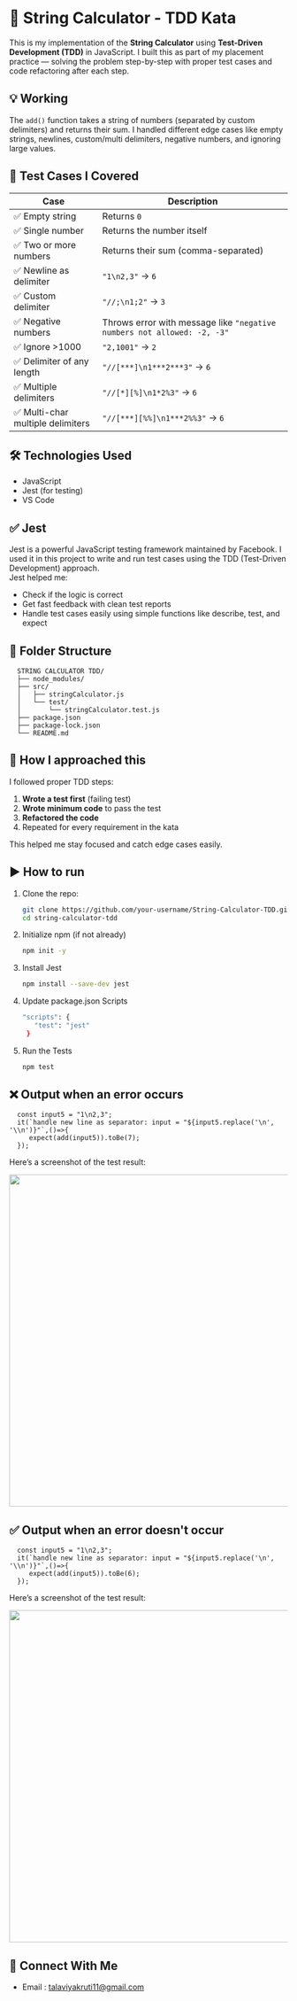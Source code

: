 # 📐 String Calculator - TDD Kata

This is my implementation of the **String Calculator** using **Test-Driven Development (TDD)** in JavaScript. I built this as part of my placement practice — solving the problem step-by-step with proper test cases and code refactoring after each step.


## 💡 Working

The `add()` function takes a string of numbers (separated by custom delimiters) and returns their sum. I handled different edge cases like empty strings, newlines, custom/multi delimiters, negative numbers, and ignoring large values.


## 🧪 Test Cases I Covered

| Case | Description |
|------|-------------|
| ✅ Empty string | Returns `0` |
| ✅ Single number | Returns the number itself |
| ✅ Two or more numbers | Returns their sum (comma-separated) |
| ✅ Newline as delimiter | `"1\n2,3"` → `6` |
| ✅ Custom delimiter | `"//;\n1;2"` → `3` |
| ✅ Negative numbers | Throws error with message like `"negative numbers not allowed: -2, -3"` |
| ✅ Ignore >1000 | `"2,1001"` → `2` |
| ✅ Delimiter of any length | `"//[***]\n1***2***3"` → `6` |
| ✅ Multiple delimiters | `"//[*][%]\n1*2%3"` → `6` |
| ✅ Multi-char multiple delimiters | `"//[***][%%]\n1***2%%3"` → `6` |


## 🛠 Technologies Used

- JavaScript
- Jest (for testing)
- VS Code
## ✅ Jest
Jest is a powerful JavaScript testing framework maintained by Facebook. I used it in this project to write and run test cases using the TDD (Test-Driven Development) approach.
</br>
Jest helped me:
- Check if the logic is correct
- Get fast feedback with clean test reports
- Handle test cases easily using simple functions like describe, test, and expect

## 📂 Folder Structure

      
      STRING CALCULATOR TDD/
      ├── node_modules/
      ├── src/
      │   ├── stringCalculator.js
      │   └── test/
      │       └── stringCalculator.test.js
      ├── package.json
      ├── package-lock.json
      └── README.md



## 🧠 How I approached this

I followed proper TDD steps:

1. **Wrote a test first** (failing test)
2. **Wrote minimum code** to pass the test
3. **Refactored the code**
4. Repeated for every requirement in the kata

This helped me stay focused and catch edge cases easily.

## ▶️ How to run

1. Clone the repo:
   ```bash
   git clone https://github.com/your-username/String-Calculator-TDD.git
   cd string-calculator-tdd
2. Initialize npm (if not already)
   ```bash
   npm init -y
3. Install Jest
   ```bash
   npm install --save-dev jest
4. Update package.json Scripts
   ``` bash
   "scripts": {
      "test": "jest"
    }
5. Run the Tests
    ```bash
    npm test
    
## ❌ Output when an error occurs
      
      const input5 = "1\n2,3";
      it(`handle new line as separator: input = "${input5.replace('\n', '\\n')}"`,()=>{
         expect(add(input5)).toBe(7);
      });
Here’s a screenshot of the test result:
<p align="center">
  <img src="https://github.com/user-attachments/assets/4751448a-e47e-4e36-aeb2-585576ac59e7" width="600"/>

</p>

## ✅ Output when an error doesn't occur
      const input5 = "1\n2,3";
      it(`handle new line as separator: input = "${input5.replace('\n', '\\n')}"`,()=>{
         expect(add(input5)).toBe(6);
      });
Here’s a screenshot of the test result:
<p align="center">
  <img src="https://github.com/user-attachments/assets/01f74d67-616d-4458-9b06-d05d1e581244" width="600"/>
</p>

## 🔗 Connect With Me
- Email : [talaviyakruti11@gmail.com](mailto:talaviyakruti11@gmail.com)

